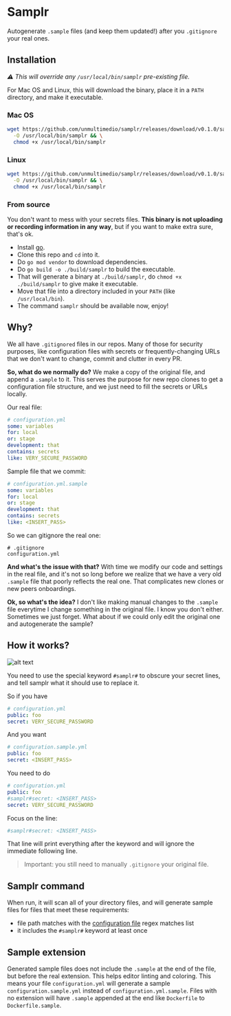 # Samplr

Autogenerate `.sample` files (and keep them updated!) after you `.gitignore` your real ones.

## Installation

_:warning: This will override any `/usr/local/bin/samplr` pre-existing file._

For Mac OS and Linux, this will download the binary, place it in a `PATH` directory, and make it executable.

### Mac OS

```sh
wget https://github.com/unmultimedio/samplr/releases/download/v0.1.0/samplr-v0.1.0-mac \
  -O /usr/local/bin/samplr && \
  chmod +x /usr/local/bin/samplr
```

### Linux

```sh
wget https://github.com/unmultimedio/samplr/releases/download/v0.1.0/samplr-v0.1.0-linux \
  -O /usr/local/bin/samplr && \
  chmod +x /usr/local/bin/samplr
```

### From source

You don't want to mess with your secrets files. **This binary is not uploading or recording information in any way**, but if you want to make extra sure, that's ok.

- Install [go](https://golang.org/dl/).
- Clone this repo and `cd` into it.
- Do `go mod vendor` to download dependencies.
- Do `go build -o ./build/samplr` to build the executable.
- That will generate a binary at `./build/samplr`, do `chmod +x ./build/samplr` to give make it executable.
- Move that file into a directory included in your `PATH` (like `/usr/local/bin`).
- The command `samplr` should be available now, enjoy!

## Why?

We all have `.gitignored` files in our repos. Many of those for security purposes, like configuration files with secrets or frequently-changing URLs that we don't want to change, commit and clutter in every PR.

**So, what do we normally do?** We make a copy of the original file, and append a `.sample` to it. This serves the purpose for new repo clones to get a configuration file structure, and we just need to fill the secrets or URLs locally.

Our real file:

```yml
# configuration.yml
some: variables
for: local
or: stage
development: that
contains: secrets
like: VERY_SECURE_PASSWORD
```

Sample file that we commit:

```yml
# configuration.yml.sample
some: variables
for: local
or: stage
development: that
contains: secrets
like: <INSERT_PASS>
```

So we can gitignore the real one:

```gitignore
# .gitignore
configuration.yml
```

**And what's the issue with that?** With time we modify our code and settings in the real file, and it's not so long before we realize that we have a very old `.sample` file that poorly reflects the real one. That complicates new clones or new peers onboardings.

**Ok, so what's the idea?** I don't like making manual changes to the `.sample` file everytime I change something in the original file. I know you don't either. Sometimes we just forget. What about if we could only edit the original one and autogenerate the sample?

## How it works?

![alt text](https://i.kym-cdn.com/entries/icons/facebook/000/031/991/cover3.jpg "You son of a bitch, I'm in")

You need to use the special keyword `#samplr#` to obscure your secret lines, and tell samplr what it should use to replace it.

So if you have

```yml
# configuration.yml
public: foo
secret: VERY_SECURE_PASSWORD
```

And you want

```yml
# configuration.sample.yml
public: foo
secret: <INSERT_PASS>
```

You need to do

```yml
# configuration.yml
public: foo
#samplr#secret: <INSERT_PASS>
secret: VERY_SECURE_PASSWORD
```

Focus on the line:

```yml
#samplr#secret: <INSERT_PASS>
```

That line will print everything after the keyword and will ignore the immediate following line.

> Important: you still need to manually `.gitignore` your original file.

## Samplr command

When run, it will scan all of your directory files, and will generate sample files for files that meet these requirements:
- file path matches with the [configuration file](.samplr.yml) regex matches list
- it includes the `#samplr#` keyword at least once

## Sample extension

Generated sample files does not include the `.sample` at the end of the file, but before the real extension. This helps editor linting and coloring. This means your file `configuration.yml` will generate a sample `configuration.sample.yml` instead of `configuration.yml.sample`. Files with no extension will have `.sample` appended at the end like `Dockerfile` to `Dockerfile.sample`.
